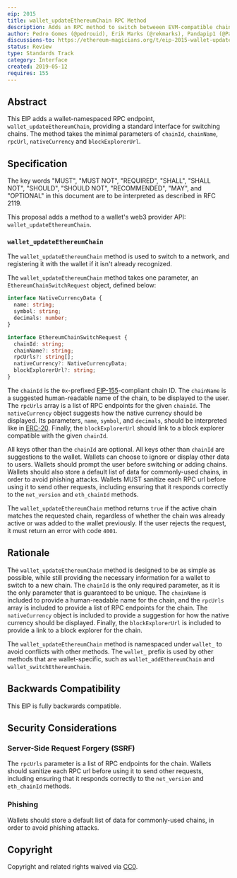 ```yaml
---
eip: 2015
title: wallet_updateEthereumChain RPC Method
description: Adds an RPC method to switch betweeen EVM-compatible chains
author: Pedro Gomes (@pedrouid), Erik Marks (@rekmarks), Pandapip1 (@Pandapip1)
discussions-to: https://ethereum-magicians.org/t/eip-2015-wallet-update-chain-json-rpc-method-wallet-updatechain/3274
status: Review
type: Standards Track
category: Interface
created: 2019-05-12
requires: 155
---
```


## Abstract

This EIP adds a wallet-namespaced RPC endpoint, `wallet_updateEthereumChain`, providing a standard interface for switching chains. The method takes the minimal parameters of `chainId`, `chainName`, `rpcUrl`, `nativeCurrency` and `blockExplorerUrl`.

## Specification

The key words "MUST", "MUST NOT", "REQUIRED", "SHALL", "SHALL NOT", "SHOULD", "SHOULD NOT", "RECOMMENDED", "MAY", and "OPTIONAL" in this document are to be interpreted as described in RFC 2119.

This proposal adds a method to a wallet's web3 provider API: `wallet_updateEthereumChain`.

### `wallet_updateEthereumChain`

The `wallet_updateEthereumChain` method is used to switch to a network, and registering it with the wallet if it isn't already recognized.

The `wallet_updateEthereumChain` method takes one parameter, an `EthereumChainSwitchRequest` object, defined below:

```typescript
interface NativeCurrencyData {
  name: string;
  symbol: string;
  decimals: number;
}

interface EthereumChainSwitchRequest {
  chainId: string;
  chainName?: string;
  rpcUrls?: string[];
  nativeCurrency?: NativeCurrencyData;
  blockExplorerUrl?: string;
}
```

The `chainId` is the `0x`-prefixed [EIP-155](https://eips.fyi/155)-compliant chain ID. The `chainName` is a suggested human-readable name of the chain, to be displayed to the user. The `rpcUrls` array is a list of RPC endpoints for the given `chainId`. The `nativeCurrency` object suggests how the native currency should be displayed. Its parameters, `name`, `symbol`, and `decimals`, should be interpreted like in [ERC-20](https://eips.fyi/20). Finally, the `blockExplorerUrl` should link to a block explorer compatible with the given `chainId`.

All keys other than the `chainId` are optional. All keys other than `chainId` are suggestions to the wallet. Wallets can choose to ignore or display other data to users. Wallets should prompt the user before switching or adding chains. Wallets should also store a default list of data for commonly-used chains, in order to avoid phishing attacks. Wallets MUST sanitize each RPC url before using it to send other requests, including ensuring that it responds correctly to the `net_version` and `eth_chainId` methods.

The `wallet_updateEthereumChain` method returns `true` if the active chain matches the requested chain, regardless of whether the chain was already active or was added to the wallet previously. If the user rejects the request, it must return an error with code `4001`.

## Rationale

The `wallet_updateEthereumChain` method is designed to be as simple as possible, while still providing the necessary information for a wallet to switch to a new chain. The `chainId` is the only required parameter, as it is the only parameter that is guaranteed to be unique. The `chainName` is included to provide a human-readable name for the chain, and the `rpcUrls` array is included to provide a list of RPC endpoints for the chain. The `nativeCurrency` object is included to provide a suggestion for how the native currency should be displayed. Finally, the `blockExplorerUrl` is included to provide a link to a block explorer for the chain.

The `wallet_updateEthereumChain` method is namespaced under `wallet_` to avoid conflicts with other methods. The `wallet_` prefix is used by other methods that are wallet-specific, such as `wallet_addEthereumChain` and `wallet_switchEthereumChain`.

## Backwards Compatibility

This EIP is fully backwards compatible.

## Security Considerations

### Server-Side Request Forgery (SSRF)

The `rpcUrls` parameter is a list of RPC endpoints for the chain. Wallets should sanitize each RPC url before using it to send other requests, including ensuring that it responds correctly to the `net_version` and `eth_chainId` methods.

### Phishing

Wallets should store a default list of data for commonly-used chains, in order to avoid phishing attacks.

## Copyright

Copyright and related rights waived via [CC0](/LICENSE.md).
